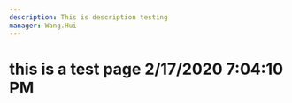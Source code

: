 ```yaml
---
description: This is description testing
manager: Wang.Hui
---
```

# this is a test page 2/17/2020 7:04:10 PM